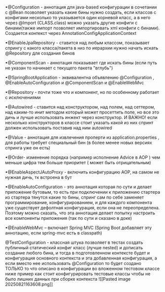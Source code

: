 •@Configuration - аннотация для java-based конфигурации в сочетании с @Bean позволяет указать какие бины нужно создать, если классов с конфигами несколько то указывается один корневой класс, а в него через @Import (CLASS.class) можно указать другие конфиги с бинами(также импорт позволяет импортировать xml конфиги с бинами). Создается контекст через AnnotationConfigApplicationContext

•@EnableJpaRepository - ставится над любым классом, показывает спрингу с какого класса/пакета в низ по иерархии нужно начать искать @Repository для создания бинов

•@ComponentScan - аннотация показывает где искать бины (если путь не указан то начинает с текущего пакета "вглубь") 

•@SpringBootApplication - эквивалентна объявлению @Configuration , @EnableAutoConfiguration и @ComponentScan  и @EnableWebMvc

•@Repository  - почти тоже что и компонент, но по особенному работает с исключениями

•@Autowired - ставится над конструктором, над полем, над сеттером, над каким-то инит методом который может просеттить поле, но все это дичь и лучше использовать инжект через конструктор. И ВАЖНО! если несколько конструкторов в классе стоит указать какой из них спринт должен использовать поставив над ним autowired

•@Value - аннотация для извлечения проперти из application.properties , для работы требует специальный бин  (в более менее новых версиях спринга уже он есть)

•@Order- изменение порядка (например исполнение Advice в AOP ) чем меньше цифра тем больше приоритет  ( может быть отрицательным)

•@EnableAspectJAutoProxy - включить конфигурацию AOP, на самом не нужная дичь, тк встроена в бут

•@EnableAutoConfiguration - это аннотация которая по сути и делает приложение бутовым, то есть при подключении к приложению стартера из стартера тянутся какие то бины, спринг сам по себе заменяет программирование, конфигурированием, и для каждого компонента уже существует дефолтная конфигурация, если она не переопределена. Поэтому можно сказать, что эта аннотация делает попытку настроить все компоненты приложения (так по сути и сказано в доке)

•@EnableWebMvc – включает Spring MVC (Spring Boot добавляет эту аннотацию, если spring-mvc есть в classpath)

@TestConfiguration - классная штука позволяет в тестах создать публичный статический конфиг класс (лучше nested) и дописать создание любого бина, и тогда в подготовленном контексте будет и конфигурация основного контекста и эта добавленная конфигурация, а если вместо нее использовать @Configuration то будет создано ТОЛЬКО то что описано в конфигурации во вложенном тестовом классе 
ниже пример как стоит конфигурировать тестовые классы чтобы не было лишних данных при сборке контекста
![[Pasted image 20250821163608.png]]

